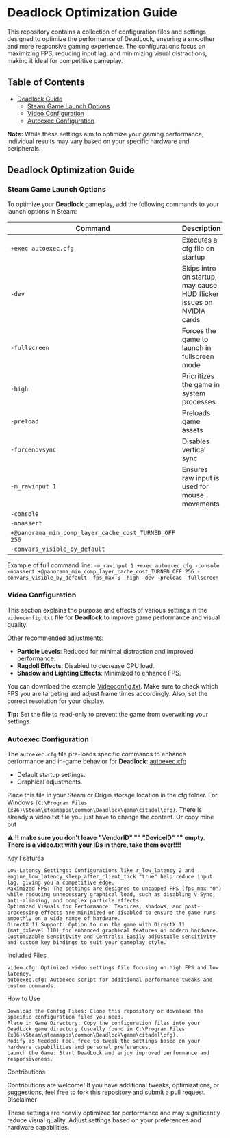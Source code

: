 # Deadlock Optimization Guide

This repository contains a collection of configuration files and settings designed to optimize the performance of DeadLock, ensuring a smoother and more responsive gaming experience. The configurations focus on maximizing FPS, reducing input lag, and minimizing visual distractions, making it ideal for competitive gameplay.

## Table of Contents
- [Deadlock Guide](#deadlock-optimization-guide)
  - [Steam Game Launch Options](#steam-game-launch-options)
  - [Video Configuration](#video-configuration)
  - [Autoexec Configuration](#autoexec-configuration)

**Note:** While these settings aim to optimize your gaming performance, individual results may vary based on your specific hardware and peripherals.

## Deadlock Optimization Guide

### Steam Game Launch Options

To optimize your **Deadlock** gameplay, add the following commands to your launch options in Steam:

| Command          | Description |
|------------------|-------------|
| `+exec autoexec.cfg`          | Executes a cfg file on startup |
| `-dev`           | Skips intro on startup, may cause HUD flicker issues on NVIDIA cards |
| `-fullscreen`    | Forces the game to launch in fullscreen mode |
| `-high`          | Prioritizes the game in system processes |
| `-preload`       | Preloads game assets |
| `-forcenovsync`  | Disables vertical sync |
| `-m_rawinput 1`  | Ensures raw input is used for mouse movements |
| `-console` | 
| `-noassert`| 
|` +@panorama_min_comp_layer_cache_cost_TURNED_OFF 256 `|
| ` -convars_visible_by_default `|




Example of full command line: `-m_rawinput 1 +exec autoexec.cfg -console -noassert +@panorama_min_comp_layer_cache_cost_TURNED_OFF 256 -convars_visible_by_default -fps_max 0 -high -dev -preload -fullscreen `

### Video Configuration

This section explains the purpose and effects of various settings in the `videoconfig.txt` file for **Deadlock** to improve game performance and visual quality:

Other recommended adjustments:
- **Particle Levels**: Reduced for minimal distraction and improved performance.
- **Ragdoll Effects**: Disabled to decrease CPU load.
- **Shadow and Lighting Effects**: Minimized to enhance FPS.

You can download the example [Videoconfig.txt](https://github.com/w0nxyApex/Deadlock-Tweaks-config/blob/main/video.txt). Make sure to check which FPS you are targeting and adjust frame times accordingly. Also, set the correct resolution for your display.

**Tip:** Set the file to read-only to prevent the game from overwriting your settings.

### Autoexec Configuration

The `autoexec.cfg` file pre-loads specific commands to enhance performance and in-game behavior for **Deadlock**:
[autoexec.cfg](https://github.com/w0nxyApex/Deadlock-Tweaks-config/blob/main/autoexec.cfg)

- Default startup settings.
- Graphical adjustments.

Place this file in your Steam or Origin storage location in the cfg folder. For Windows
` (C:\Program Files (x86)\Steam\steamapps\common\Deadlock\game\citadel\cfg) `. 
There is already a video.txt file you just have to change the content. Or copy mine but

⚠️ **!! make sure you don't leave**
**"VendorID" ""**
**"DeviceID" ""**
**empty. There is a video.txt with your IDs in there, take them over!!!!**


Key Features

    Low-Latency Settings: Configurations like r_low_latency 2 and engine_low_latency_sleep_after_client_tick "true" help reduce input lag, giving you a competitive edge.
    Maximized FPS: The settings are designed to uncapped FPS (fps_max "0") while reducing unnecessary graphical load, such as disabling V-Sync, anti-aliasing, and complex particle effects.
    Optimized Visuals for Performance: Textures, shadows, and post-processing effects are minimized or disabled to ensure the game runs smoothly on a wide range of hardware.
    DirectX 11 Support: Option to run the game with DirectX 11 (mat_dxlevel 110) for enhanced graphical features on modern hardware.
    Customizable Sensitivity and Controls: Easily adjustable sensitivity and custom key bindings to suit your gameplay style.

Included Files

    video.cfg: Optimized video settings file focusing on high FPS and low latency.
    autoexec.cfg: Autoexec script for additional performance tweaks and custom commands.

How to Use

    Download the Config Files: Clone this repository or download the specific configuration files you need.
    Place in Game Directory: Copy the configuration files into your DeadLock game directory (usually found in C:\Program Files (x86)\Steam\steamapps\common\Deadlock\game\citadel\cfg).
    Modify as Needed: Feel free to tweak the settings based on your hardware capabilities and personal preferences.
    Launch the Game: Start DeadLock and enjoy improved performance and responsiveness.

Contributions

Contributions are welcome! If you have additional tweaks, optimizations, or suggestions, feel free to fork this repository and submit a pull request.
Disclaimer

These settings are heavily optimized for performance and may significantly reduce visual quality. Adjust settings based on your preferences and hardware capabilities.
